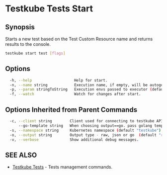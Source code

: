 # Testkube Tests Start

## **Synopsis**

Starts a new test based on the Test Custom Resource name and returns results to the console.

```sh
testkube start test [flags]
```

## **Options**

```sh
  -h, --help                   Help for start.
  -n, --name string            Execution name, if empty, will be autogenerated.
  -p, --param stringToString   Execution envs passed to executor (default []).
  -f, --watch                  Watch for changes after start.
```

## **Options Inherited from Parent Commands**

```sh
  -c, --client string        Client used for connecting to testkube API one of proxy|direct (default "proxy").
      --go-template string   When choosing output==go. pass golang template (default "{{ . | printf \"%+v\"  }}").
  -s, --namespace string     Kubernetes namespace (default "testkube").
  -o, --output string        Output type - raw, json or go  (default "raw").
  -v, --verbose              Show additional debug messages.
```

## **SEE ALSO**

* [Testkube Tests](testkube_tests.md)  - Tests management commands.
